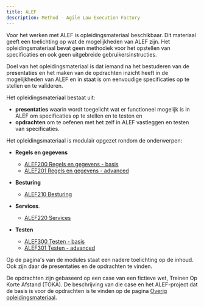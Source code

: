 ```yaml
---
title: ALEF
description: Method - Agile Law Execution Factory
---
```


Voor het werken met ALEF is opleidingsmateriaal beschikbaar. Dit materiaal geeft een toelichting op wat de mogelijkheden van ALEF zijn. Het opleidingsmateriaal bevat geen methodiek voor het opstellen van specificaties en ook geen uitgebreide gebruikersinstructies.

Doel van het opleidingsmateriaal is dat iemand na het bestuderen van de presentaties en het maken van de opdrachten inzicht heeft in de mogelijkheden van ALEF en in staat is om eenvoudige specificaties op te stellen en te valideren.

Het opleidingsmateriaal bestaat uit:
- **presentaties** waarin wordt toegelicht wat er functioneel mogelijk is in ALEF om specificaties op te stellen en te testen en
- **opdrachten** om te oefenen met het zelf in ALEF vastleggen en testen van specificaties.

Het opleidingsmateriaal is modulair opgezet rondom de onderwerpen:

- **Regels en gegevens**
  - [ALEF200 Regels en gegevens - basis](../opleidingsmateriaal/02-ALEF200.md)
  - [ALEF201 Regels en gegevens - advanced](../opleidingsmateriaal/03-ALEF201.md)

- **Besturing**
  - [ALEF210 Besturing](../opleidingsmateriaal/04-ALEF210.md)

- **Services**.
  - [ALEF220 Services](../opleidingsmateriaal/05-ALEF220.md)

- **Testen**
  - [ALEF300 Testen - basis](../opleidingsmateriaal/06-ALEF300.md)
  - [ALEF301 Testen - advanced](../opleidingsmateriaal/07-ALEF301.md)

Op de pagina's van de modules staat een nadere toelichting op de inhoud. Ook zijn daar de presentaties en de opdrachten te vinden.

De opdrachten zijn gebaseerd op een case van een fictieve wet, Treinen Op Korte Afstand (TOKA). De beschrijving van die case en het ALEF-project dat de basis is voor de opdrachten is te vinden op de pagina [Overig opleidingsmateriaal](../opleidingsmateriaal/08-overig.md).
